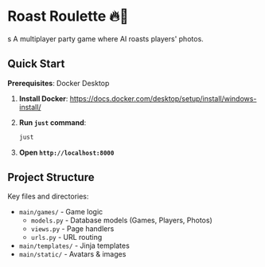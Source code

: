 # Roast Roulette 🔥🎲
s
A multiplayer party game where AI roasts players' photos.

## Quick Start

**Prerequisites**: Docker Desktop

1. **Install Docker**: https://docs.docker.com/desktop/setup/install/windows-install/

2. **Run `just` command**:
    ```bash
    just
    ```
3. **Open `http://localhost:8000`**

## Project Structure️

Key files and directories:
- `main/games/` - Game logic
  - `models.py` - Database models (Games, Players, Photos)
  - `views.py` - Page handlers
  - `urls.py` - URL routing
- `main/templates/` - Jinja templates
- `main/static/` - Avatars & images

